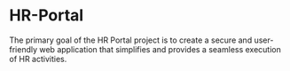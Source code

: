# HR-Portal
The primary goal of the HR Portal project is to create a secure and user-friendly web application that simplifies and provides a seamless execution of HR activities.
